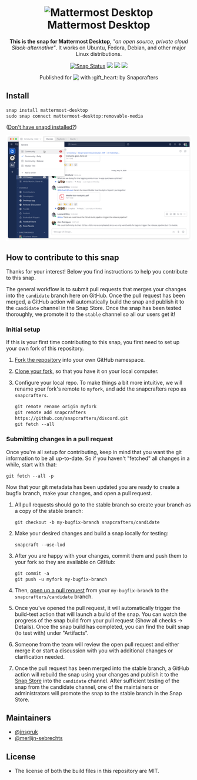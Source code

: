 <h1 align="center">
  <img src="https://dashboard.snapcraft.io/site_media/appmedia/2017/04/mattermost-desktop.png" alt="Mattermost Desktop">
  <br />
  Mattermost Desktop
</h1>

<p align="center"><b>This is the snap for Mattermost Desktop</b>, <i>"an open source, private cloud Slack-alternative"</i>. It works on Ubuntu, Fedora, Debian, and other major Linux distributions.</p>

<p align="center">
<a href="https://snapcraft.io/mattermost-desktop"><img src="https://snapcraft.io/mattermost-desktop/badge.svg" alt="Snap Status"></a>
<a href="https://github.com/snapcrafters/mattermost-desktop/actions/workflows/sync-version-with-upstream.yml"><img src="https://github.com/snapcrafters/mattermost-desktop/actions/workflows/sync-version-with-upstream.yml/badge.svg"></a>
<a href="https://github.com/snapcrafters/mattermost-desktop/actions/workflows/release-to-candidate.yaml"><img src="https://github.com/snapcrafters/mattermost-desktop/actions/workflows/release-to-candidate.yaml/badge.svg"></a>
<a href="https://github.com/snapcrafters/mattermost-desktop/actions/workflows/promote-to-stable.yml"><img src="https://github.com/snapcrafters/mattermost-desktop/actions/workflows/promote-to-stable.yml/badge.svg"></a>
</p>

<p align="center">Published for <img src="http://anything.codes/slack-emoji-for-techies/emoji/tux.png" align="top" width="24" /> with :gift_heart: by Snapcrafters</p>

## Install

    snap install mattermost-desktop
    sudo snap connect mattermost-desktop:removable-media

([Don't have snapd installed?](https://snapcraft.io/docs/core/install))

![Mattermost Desktop](screenshot.png?raw=true "Mattermost Desktop")

## How to contribute to this snap

Thanks for your interest! Below you find instructions to help you contribute to this snap.

The general workflow is to submit pull requests that merges your changes into the `candidate` branch here on GitHub. Once the pull request has been merged, a GitHub action will automatically build the snap and publish it to the `candidate` channel in the Snap Store. Once the snap has been tested thoroughly, we promote it to the `stable` channel so all our users get it!

### Initial setup

If this is your first time contributing to this snap, you first need to set up your own fork of this repository.

1. [Fork the repository](https://docs.github.com/en/github/getting-started-with-github/fork-a-repo) into your own GitHub namespace.
2. [Clone your fork](https://git-scm.com/book/en/v2/Git-Basics-Getting-a-Git-Repository), so that you have it on your local computer.
3. Configure your local repo. To make things a bit more intuitive, we will rename your fork's remote to `myfork`, and add the snapcrafters repo as `snapcrafters`.

   ```shell
   git remote rename origin myfork
   git remote add snapcrafters https://github.com/snapcrafters/discord.git
   git fetch --all
   ```

### Submitting changes in a pull request

Once you're all setup for contributing, keep in mind that you want the git information to be all up-to-date. So if you haven't "fetched" all changes in a while, start with that:

```shell
git fetch --all -p
```

Now that your git metadata has been updated you are ready to create a bugfix branch, make your changes, and open a pull request.

1. All pull requests should go to the stable branch so create your branch as a copy of the stable branch:

   ```shell
   git checkout -b my-bugfix-branch snapcrafters/candidate
   ```

2. Make your desired changes and build a snap locally for testing:

   ```shell
   snapcraft --use-lxd
   ```

3. After you are happy with your changes, commit them and push them to your fork so they are available on GitHub:

   ```shell
   git commit -a
   git push -u myfork my-bugfix-branch
   ```

4. Then, [open up a pull request](https://docs.github.com/en/github/collaborating-with-issues-and-pull-requests/about-pull-requests) from your `my-bugfix-branch` to the `snapcrafters/candidate` branch.
5. Once you've opened the pull request, it will automatically trigger the build-test action that will launch a build of the snap. You can watch the progress of the snap build from your pull request (Show all checks -> Details). Once the snap build has completed, you can find the built snap (to test with) under "Artifacts".
6. Someone from the team will review the open pull request and either merge it or start a discussion with you with additional changes or clarification needed.
7. Once the pull request has been merged into the stable branch, a GitHub action will rebuild the snap using your changes and publish it to the [Snap Store](https://snapcraft.io/discord) into the `candidate` channel. After sufficient testing of the snap from the candidate channel, one of the maintainers or administrators will promote the snap to the stable branch in the Snap Store.

## Maintainers

- [@jnsgruk](https://github.com/jnsgruk)
- [@merlijn-sebrechts](https://github.com/merlijn-sebrechts/)

## License

- The license of both the build files in this repository are MIT.
